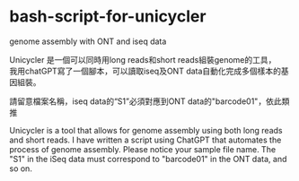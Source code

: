 # bash-script-for-unicycler
genome assembly with ONT and iseq data

Unicycler 是一個可以同時用long reads和short reads組裝genome的工具，  
我用chatGPT寫了一個腳本，可以讀取iseq及ONT data自動化完成多個樣本的基因組裝。

請留意檔案名稱，iseq data的“S1”必須對應到ONT data的"barcode01"，依此類推



Unicycler is a tool that allows for genome assembly using both long reads and short reads. 
I have written a script using ChatGPT that automates the process of genome assembly.
Please notice your sample file name. 
The "S1" in the iSeq data must correspond to "barcode01" in the ONT data, and so on.
